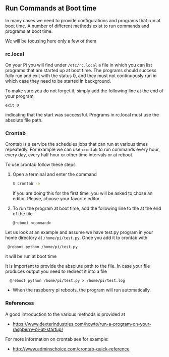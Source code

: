 ## Run Commands at Boot time

In many cases we need to provide configurations and programs that run
at boot time.  A number of different methods exist to run commands and
programs at boot time.


We will be focusing here only a few of them

### rc.local

On your Pi you will find under `/etc/rc.local` a file in which you can
list programs that are started up at boot time. The programs should
success fully run and exit with the status 0, and they must not
continuously run in which case they need to be started in background.

To make sure you do not forget it, simply add the following line at
the end of your program

    exit 0

indicating that the start was successful. Programs in rc.local must
use the absolute file path.

### Crontab


Crontab is a service the schedules jobs that can run at
various times repeatedly.  For example we can use `crontab` to run
commands every hour, every day, every half hour or other time
intervals or at reboot.

To use crontab follow these steps


1. Open a terminal and enter the command

   ```bash
   $ crontab -e
   ```
   
   If you are doing this for the first time, you will be asked to chose
   an editor. Please, choose your favorite editor
2. To run the program at boot time, add the following line to the at the end
   of the file

   ```
   @reboot <command>
   ```


Let us look at an example and assume we have test.py program in your
home directory at `/home/pi/test.py`. Once you add it to crontab with

     @reboot python /home/pi/test.py

it will be run at boot time

It is important to provide the absolute path to the file. In case your
file produces output you need to redirect it into a file

      @reboot python /home/pi/test.py > /home/pi/test.log


* When the raspberry pi reboots, the program will run automatically.


### References

A good introduction to the various methods is provided at

* <https://www.dexterindustries.com/howto/run-a-program-on-your-raspberry-pi-at-startup/>

For more information on crontab see for example:

* <http://www.adminschoice.com/crontab-quick-reference>

